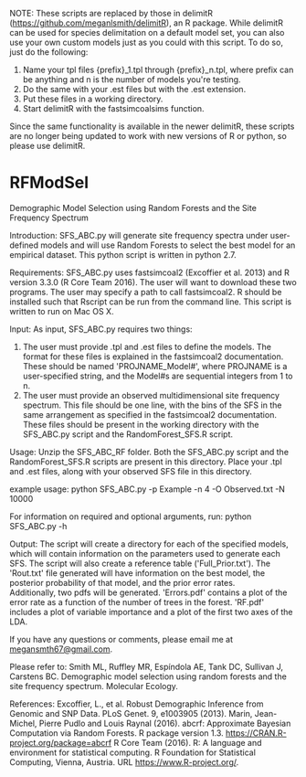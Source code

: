 
NOTE: These scripts are replaced by those in delimitR (https://github.com/meganlsmith/delimitR), an R package. While delimitR can be used for species delimitation on a default model set, you can also use your own custom models just as you could with this script. To do so, just do the following:

1) Name your tpl files {prefix}_1.tpl through {prefix}_n.tpl, where prefix can be anything and n is the number of models you're testing.
2) Do the same with your .est files but with the .est extension.
3) Put these files in a working directory.
4) Start delimitR with the fastsimcoalsims function.

Since the same functionality is available in the newer delimitR, these scripts are no longer being updated to work with new versions of R or python, so please use delimitR.

# RFModSel
Demographic Model Selection using Random Forests and the Site Frequency Spectrum

Introduction:
SFS_ABC.py will generate site frequency spectra under user-defined models and will use Random Forests to select the best model for an empirical dataset. This python script is written in python 2.7.


Requirements:
SFS_ABC.py uses fastsimcoal2 (Excoffier et al. 2013) and R version 3.3.0 (R Core Team 2016).
The user will want to download these two programs.  The user may specify a path to call 
fastsimcoal2. R should be installed such that Rscript can be run from the command line. 
This script is written to run on Mac OS X. 


Input: 
As input, SFS_ABC.py requires two things: 
1.  The user must provide .tpl and .est files to define the models.  The format for these
    files is explained in the fastsimcoal2 documentation. These should be named 
    'PROJNAME_Model#', where PROJNAME is a user-specified string, and the Model#s
    are sequential integers from 1 to n. 
2.  The user must provide an observed multidimensional site frequency spectrum.  This 
    file should be one line, with the bins of the SFS in the same arrangement as specified 
    in the fastsimcoal2 documentation.
These files should be present in the working directory with the SFS_ABC.py script and
the RandomForest_SFS.R script.  

Usage: 
Unzip the SFS_ABC_RF folder.  Both the SFS_ABC.py script and the RandomForest_SFS.R scripts
are present in this directory.  Place your .tpl and .est files, along with your observed SFS
file in this directory. 

example usage: 
python SFS_ABC.py -p Example -n 4 -O Observed.txt -N 10000

For information on required and optional arguments, run:
python SFS_ABC.py -h

Output: 
The script will create a directory for each of the specified models, which will contain
information on the parameters used to generate each SFS.  The script will also create a 
reference table ('Full_Prior.txt').  The 'Rout.txt' file generated will have information on 
the best model, the posterior probability of that model, and the prior error rates.  
Additionally, two pdfs will be generated.  'Errors.pdf' contains a plot of the error rate 
as a function of the number of trees in the forest.  'RF.pdf' includes a plot of variable
importance and a plot of the first two axes of the LDA.

If you have any questions or comments, please email me at megansmth67@gmail.com.

Please refer to: Smith ML, Ruffley MR, Espíndola AE, Tank DC, Sullivan J, Carstens BC. Demographic model selection using random forests and the site frequency spectrum. Molecular Ecology.

References: 
Excoffier, L., et al. Robust Demographic Inference from Genomic and SNP Data. PLoS 
    Genet. 9, e1003905 (2013).
Marin, Jean-Michel, Pierre Pudlo and Louis Raynal (2016). abcrf: Approximate Bayesian 
    Computation via Random Forests. R package version 1.3. 
    https://CRAN.R-project.org/package=abcrf
R Core Team (2016). R: A language and environment for statistical computing. R Foundation 
    for Statistical Computing, Vienna, Austria. URL https://www.R-project.org/.
